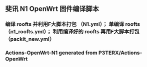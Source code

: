 
## 斐讯 N1 OpenWrt 固件编译脚本
### 编译 roofts 并利用F大脚本打包 （N1.yml）； 单编译 roofts （n1_roofts.yml）； 利用编译好的 roofts 再用F大脚本打包 （packit_new.yml）



### Actions-OpenWrt-N1 generated from P3TERX/Actions-OpenWrt
